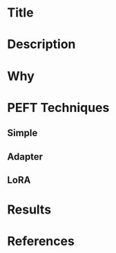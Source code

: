 # Title

# Description


# Why


# PEFT Techniques
## Simple


## Adapter


## LoRA


# Results


# References